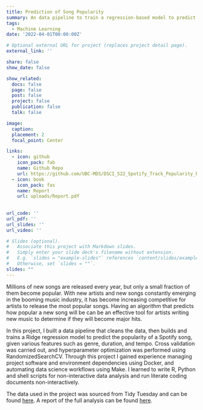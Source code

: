 ```yaml
---
title: Prediction of Song Popularity
summary: An data pipeline to train a regression-based model to predict the popularity of a song, given various features such as genre, duration, and tempo.
tags:
  - Machine Learning 
date: '2022-04-01T00:00:00Z'

# Optional external URL for project (replaces project detail page).
external_link: ''

share: false
show_date: false

show_related:
  docs: false
  page: false
  post: false
  project: false
  publication: false
  talk: false

image:
  caption: 
  placement: 2
  focal_point: Center

links:
  - icon: github
    icon_pack: fab
    name: Github Repo
    url: https://github.com/UBC-MDS/DSCI_522_Spotify_Track_Popularity_Predictor
  - icon: book
    icon_pack: fas
    name: Report
    url: uploads/Report.pdf 
    
    
url_code: ''
url_pdf: ''
url_slides: ''
url_video: ''

# Slides (optional).
#   Associate this project with Markdown slides.
#   Simply enter your slide deck's filename without extension.
#   E.g. `slides = "example-slides"` references `content/slides/example-slides.md`.
#   Otherwise, set `slides = ""`.
slides: ""
---
```

Millions of new songs are released every year, but only a small fraction of them become popular. With new artists and new songs constantly emerging in the booming music industry, it has become increasing competitive for artists to release the most popular songs. Having an algorithm that predicts how popular a new song will be can be an effective tool for artists writing new music to determine if they will become major hits. 

In this project, I built a data pipeline that cleans the data, then builds and trains a Ridge regression model to predict the popularity of a Spotify song, given various features such as genre, duration, and tempo. Cross validation was carried out, and hyperparameter optimization was performed using RandomizedSearchCV. Through this project I gained experience managing project software and environment dependencies using Docker, and automating data science workflows using Make. I learned to write R, Python and shell scripts for non-interactive data analysis and run literate coding documents non-interactively.

The data used in the project was sourced from Tidy Tuesday and can be found [here](https://github.com/rfordatascience/tidytuesday/blob/master/data/2021/2021-09-14/readme.md). A report of the full analysis can be found [here](https://jessiewong.netlify.app/uploads/Report.pdf).
